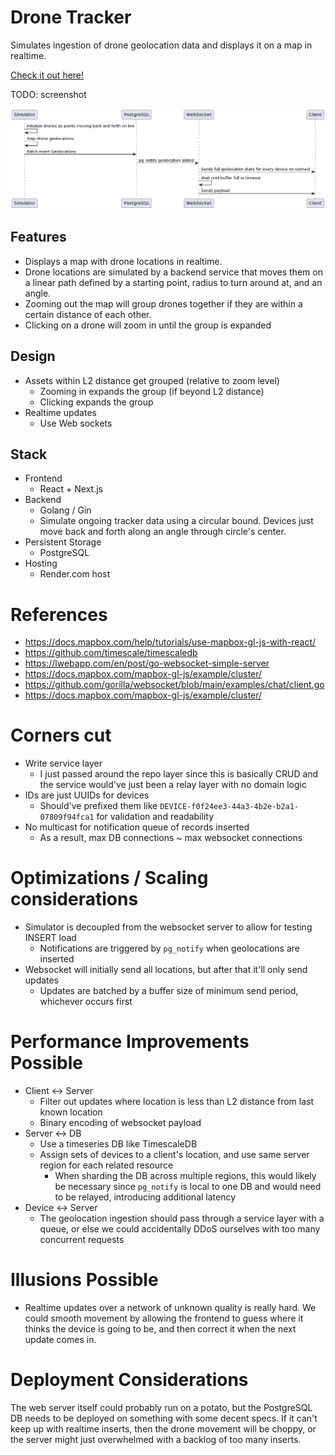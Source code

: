 # Drone Tracker

Simulates ingestion of drone geolocation data and displays it on a map in realtime.

[Check it out here!](https://map-project-r2zv.onrender.com)

TODO: screenshot

![Sequence Diagram](sequenceDiagram.png)

## Features
- Displays a map with drone locations in realtime.
- Drone locations are simulated by a backend service that moves them on a linear path defined by a starting point, radius to turn around at, and an angle.
- Zooming out the map will group drones together if they are within a certain distance of each other.
- Clicking on a drone will zoom in until the group is expanded

## Design
- Assets within L2 distance get grouped (relative to zoom level)
  - Zooming in expands the group (if beyond L2 distance)
  - Clicking expands the group
- Realtime updates
  - Use Web sockets

## Stack
- Frontend
  - React + Next.js
- Backend
  - Golang / Gin
  - Simulate ongoing tracker data using a circular bound. Devices just move back and forth along an angle through circle's center.
- Persistent Storage
  - PostgreSQL
- Hosting
  - Render.com host

# References
- https://docs.mapbox.com/help/tutorials/use-mapbox-gl-js-with-react/
- https://github.com/timescale/timescaledb
- https://lwebapp.com/en/post/go-websocket-simple-server
- https://docs.mapbox.com/mapbox-gl-js/example/cluster/
- https://github.com/gorilla/websocket/blob/main/examples/chat/client.go
- https://docs.mapbox.com/mapbox-gl-js/example/cluster/

# Corners cut
- Write service layer
  - I just passed around the repo layer since this is basically CRUD and the service would've just been a relay layer with no domain logic
- IDs are just UUIDs for devices
  - Should've prefixed them like `DEVICE-f0f24ee3-44a3-4b2e-b2a1-07809f94fca1` for validation and readability
- No multicast for notification queue of records inserted
  - As a result, max DB connections ~ max websocket connections

# Optimizations / Scaling considerations
- Simulator is decoupled from the websocket server to allow for testing INSERT load
  - Notifications are triggered by `pg_notify` when geolocations are inserted
- Websocket will initially send all locations, but after that it'll only send updates
  - Updates are batched by a buffer size of minimum send period, whichever occurs first

# Performance Improvements Possible
- Client <-> Server
  - Filter out updates where location is less than L2 distance from last known location
  - Binary encoding of websocket payload
- Server <-> DB
  - Use a timeseries DB like TimescaleDB
  - Assign sets of devices to a client's location, and use same server region for each related resource
    - When sharding the DB across multiple regions, this would likely be necessary since `pg_notify` is local to one DB and would need to be relayed, introducing additional latency
- Device <-> Server
  - The geolocation ingestion should pass through a service layer with a queue, or else we could accidentally DDoS ourselves with too many concurrent requests

# Illusions Possible
- Realtime updates over a network of unknown quality is really hard. We could smooth movement by allowing the frontend to guess where it thinks the device is going to be, and then correct it when the next update comes in.

# Deployment Considerations

The web server itself could probably run on a potato, but the PostgreSQL DB needs to be deployed on something with some decent specs.
If it can't keep up with realtime inserts, then the drone movement will be choppy, or the server might just overwhelmed with a backlog of too many inserts.
